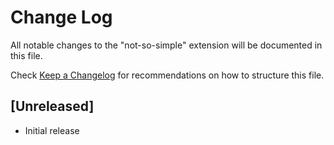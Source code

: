 # Change Log

All notable changes to the "not-so-simple" extension will be documented in this file.

Check [Keep a Changelog](http://keepachangelog.com/) for recommendations on how to structure this file.

## [Unreleased]

- Initial release
